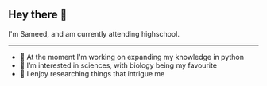 ## **Hey there** 👋

I'm Sameed, and am currently attending highschool.
***
- 🌱 At the moment I'm working on expanding my knowledge in python
- 🔭 I’m interested in sciences, with biology being my favourite
- 🤗 I enjoy researching things that intrigue me 

